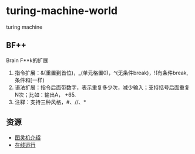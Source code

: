 # turing-machine-world
turing machine

## BF++

Brain F**k的扩展
 1. 指令扩展：&(重置到首位)，_(单元格置0)，^(无条件break)，!(有条件break,条件和[一样)
 2. 语法扩展：指令后面带数字，表示重复多少次，减少输入；支持括号后面重复N次；比如：输出A， +65.
 3. 注释：支持三种风格，#、//、*

 
## 资源
 - [图灵机介绍](https://github.com/yanchangyou/turing-machine-world/wiki/%E5%9B%BE%E7%81%B5%E6%9C%BA%E4%BB%8B%E7%BB%8D)
 - [在线运行](http://dev.321zou.com:9090/)
